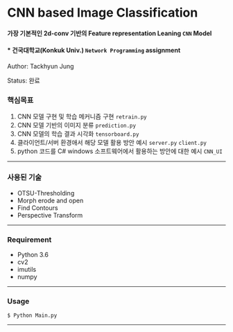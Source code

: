 # CNN based Image Classification
#### 가장 기본적인 2d-conv 기반의 Feature representation Leaning `CNN` Model
#### * 건국대학교(Konkuk Univ.) `Network Programming` assignment

Author: Tackhyun Jung

Status: 완료

### 핵심목표
1) CNN 모델 구현 및 학습 메커니즘 구현 `retrain.py`
2) CNN 모델 기반의 이미지 분류 `prediction.py`
3) CNN 모델의 학습 결과 시각화 `tensorboard.py`
4) 클라이언트/서버 환경애서 해당 모델 활용 방안 예시 `server.py` `client.py` 
5) python 코드를 C# windows 소프트웨어에서 활용하는 방안에 대한 예시 `CNN_UI`

---

### 사용된 기술
* OTSU-Thresholding
* Morph erode and open
* Find Contours
* Perspective Transform

---

### Requirement
* Python 3.6
* cv2
* imutils
* numpy

---

### Usage

```
$ Python Main.py
```

---
